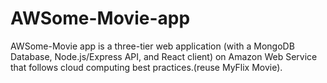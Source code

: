 # AWSome-Movie-app
AWSome-Movie app is a three-tier web application (with a MongoDB Database, Node.js/Express API, and React client) on Amazon Web Service that follows cloud computing best practices.(reuse MyFlix Movie).
